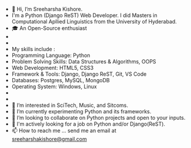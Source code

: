 - 👋 Hi, I’m Sreeharsha Kishore.
- I'm a Python (Django ReST) Web Developer. I did Masters in Computational Apllied Linguistics from the University of Hyderabad.
- 🎓 An Open-Source enthusiast
-
-
- My skills include :
- Programming Language: Python
- Problem Solving Skills: Data Structures & Algorithms, OOPS
- Web Development: HTML5, CSS3
- Framework & Tools: Django, Django ReST, Git, VS Code
- Databases: Postgres, MySQL, MongoDB
- Operating System: Windows, Linux 
-
-
- 👀 I’m interested in SciTech, Music, and Sitcoms.
- 🌱 I’m currently experimenting Python and its frameworks.
- 💞️ I’m looking to collaborate on Python projects and open to your inputs.
- 🤞 I'm actively looking for a job on Python and/or Django(ReST).
- 📫 How to reach me ... send me an email at sreeharshakishore@gmail.com

<!---
kshkishore/kshkishore is a ✨ special ✨ repository because its `README.md` (this file) appears on your GitHub profile.
You can click the Preview link to take a look at your changes.
--->
